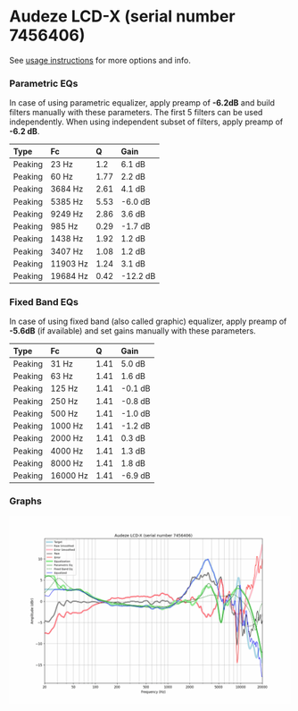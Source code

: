 # Audeze LCD-X (serial number 7456406)
See [usage instructions](https://github.com/jaakkopasanen/AutoEq#usage) for more options and info.

### Parametric EQs
In case of using parametric equalizer, apply preamp of **-6.2dB** and build filters manually
with these parameters. The first 5 filters can be used independently.
When using independent subset of filters, apply preamp of **-6.2 dB**.

| Type    | Fc       |    Q | Gain     |
|:--------|:---------|:-----|:---------|
| Peaking | 23 Hz    | 1.2  | 6.1 dB   |
| Peaking | 60 Hz    | 1.77 | 2.2 dB   |
| Peaking | 3684 Hz  | 2.61 | 4.1 dB   |
| Peaking | 5385 Hz  | 5.53 | -6.0 dB  |
| Peaking | 9249 Hz  | 2.86 | 3.6 dB   |
| Peaking | 985 Hz   | 0.29 | -1.7 dB  |
| Peaking | 1438 Hz  | 1.92 | 1.2 dB   |
| Peaking | 3407 Hz  | 1.08 | 1.2 dB   |
| Peaking | 11903 Hz | 1.24 | 3.1 dB   |
| Peaking | 19684 Hz | 0.42 | -12.2 dB |

### Fixed Band EQs
In case of using fixed band (also called graphic) equalizer, apply preamp of **-5.6dB**
(if available) and set gains manually with these parameters.

| Type    | Fc       |    Q | Gain    |
|:--------|:---------|:-----|:--------|
| Peaking | 31 Hz    | 1.41 | 5.0 dB  |
| Peaking | 63 Hz    | 1.41 | 1.6 dB  |
| Peaking | 125 Hz   | 1.41 | -0.1 dB |
| Peaking | 250 Hz   | 1.41 | -0.8 dB |
| Peaking | 500 Hz   | 1.41 | -1.0 dB |
| Peaking | 1000 Hz  | 1.41 | -1.2 dB |
| Peaking | 2000 Hz  | 1.41 | 0.3 dB  |
| Peaking | 4000 Hz  | 1.41 | 1.3 dB  |
| Peaking | 8000 Hz  | 1.41 | 1.8 dB  |
| Peaking | 16000 Hz | 1.41 | -6.9 dB |

### Graphs
![](./Audeze%20LCD-X%20(serial%20number%207456406).png)